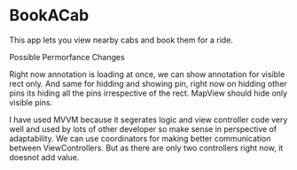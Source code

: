 # BookACab
This app lets you view nearby cabs and book them for a ride.

Possible Permorfance Changes

Right now annotation is loading at once, we can show annotation for visible rect only. And same for hidding and showing pin, right now on hidding other pins its hiding all the pins irrespective of the rect. MapView should hide only visible pins.

I have used MVVM because it segerates logic and view controller code very well and used by lots of other developer so make sense in perspective of adaptability. We can use coordinators for making better communication between ViewControllers. But as there are only two controllers right now, it doesnot add value.
